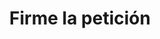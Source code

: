 ---
layout: "petition-es"
title: "Firme la petición"
description : "Firme nuestra petición y apoye el movimiento de cambio de nombre!"
draft: false
---